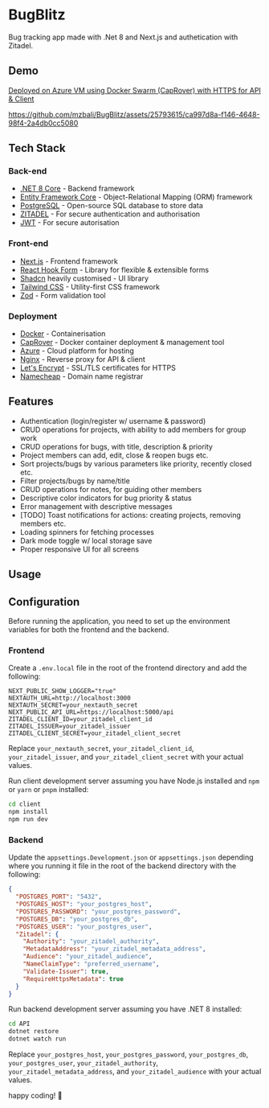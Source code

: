 # BugBlitz

Bug tracking app made with .Net 8 and Next.js and authetication with Zitadel.

## Demo

[Deployed on Azure VM using Docker Swarm (CapRover) with HTTPS for API & Client](https://bugblitz.mzbali.com/)



https://github.com/mzbali/BugBlitz/assets/25793615/ca997d8a-f146-4648-98f4-2a4db0cc5080



## Tech Stack

### Back-end

- [.NET 8 Core](https://dotnet.microsoft.com/en-us/download) - Backend framework
- [Entity Framework Core](https://github.com/dotnet/efcore) - Object-Relational Mapping (ORM) framework
- [PostgreSQL](https://www.postgresql.org/) - Open-source SQL database to store data
- [ZITADEL](https://zitadel.com/) - For secure authentication and authorisation
- [JWT](https://jwt.io/) - For secure autorisation

### Front-end

- [Next.js](https://nextjs.org/) - Frontend framework
- [React Hook Form](https://react-hook-form.com/) - Library for flexible & extensible forms
- [Shadcn](https://ui.shadcn.com/) heavily customised - UI library
- [Tailwind CSS](https://tailwindcss.com/) - Utility-first CSS framework
- [Zod](https://zod.dev/) - Form validation tool

### Deployment

- [Docker](https://www.docker.com/) - Containerisation
- [CapRover](https://caprover.com/) - Docker container deployment & management tool
- [Azure](https://azure.microsoft.com/en-gb/) - Cloud platform for hosting
- [Nginx](https://www.nginx.com/) - Reverse proxy for API & client
- [Let's Encrypt](https://letsencrypt.org/) - SSL/TLS certificates for HTTPS
- [Namecheap](https://www.namecheap.com/) - Domain name registrar

## Features

- Authentication (login/register w/ username & password)
- CRUD operations for projects, with ability to add members for group work
- CRUD operations for bugs, with title, description & priority
- Project members can add, edit, close & reopen bugs etc.
- Sort projects/bugs by various parameters like priority, recently closed etc.
- Filter projects/bugs by name/title
- CRUD operations for notes, for guiding other members
- Descriptive color indicators for bug priority & status
- Error management with descriptive messages
- [TODO] Toast notifications for actions: creating projects, removing members etc.
- Loading spinners for fetching processes
- Dark mode toggle w/ local storage save
- Proper responsive UI for all screens

## Usage

## Configuration

Before running the application, you need to set up the environment variables for both the frontend and the backend.

### Frontend

Create a `.env.local` file in the root of the frontend directory and add the following:

```env
NEXT_PUBLIC_SHOW_LOGGER="true"
NEXTAUTH_URL=http://localhost:3000
NEXTAUTH_SECRET=your_nextauth_secret
NEXT_PUBLIC_API_URL=https://localhost:5000/api
ZITADEL_CLIENT_ID=your_zitadel_client_id
ZITADEL_ISSUER=your_zitadel_issuer
ZITADEL_CLIENT_SECRET=your_zitadel_client_secret
```

Replace `your_nextauth_secret`, `your_zitadel_client_id`, `your_zitadel_issuer`, and `your_zitadel_client_secret` with your actual values.

Run client development server assuming you have Node.js installed and `npm` or `yarn` or `pnpm` installed:

```bash
cd client
npm install
npm run dev
```

### Backend

Update the `appsettings.Development.json` or `appsettings.json` depending where you running it file in the root of the backend directory with the following:

```json
{
  "POSTGRES_PORT": "5432",
  "POSTGRES_HOST": "your_postgres_host",
  "POSTGRES_PASSWORD": "your_postgres_password",
  "POSTGRES_DB": "your_postgres_db",
  "POSTGRES_USER": "your_postgres_user",
  "Zitadel": {
    "Authority": "your_zitadel_authority",
    "MetadataAddress": "your_zitadel_metadata_address",
    "Audience": "your_zitadel_audience",
    "NameClaimType": "preferred_username",
    "Validate-Issuer": true,
    "RequireHttpsMetadata": true
  }
}
```

Run backend development server assuming you have .NET 8 installed:

```bash
cd API
dotnet restore
dotnet watch run
```

Replace `your_postgres_host`, `your_postgres_password`, `your_postgres_db`, `your_postgres_user`, `your_zitadel_authority`, `your_zitadel_metadata_address`, and `your_zitadel_audience` with your actual values.

happy coding! 🚀
